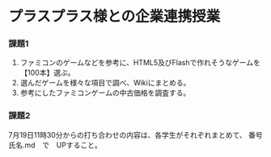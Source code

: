 # プラスプラス様との企業連携授業

### 課題1  

1. ファミコンのゲームなどを参考に、HTML5及びFlashで作れそうなゲームを【100本】選ぶ。 
2. 選んだゲームを様々な項目で調べ、Wikiにまとめる。 
3. 参考にしたファミコンゲームの中古価格を調査する。 


### 課題2

7月19日11時30分からの打ち合わせの内容は、各学生がそれぞれまとめて、
番号氏名.md　で　UPすること。
